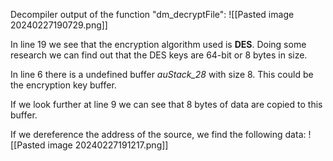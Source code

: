 Decompiler output of the function "dm_decryptFile":
![[Pasted image 20240227190729.png]]

In line 19 we see that the encryption algorithm used is **DES**. Doing some research we can find out that the DES keys are 64-bit or 8 bytes in size.

In line 6 there is a undefined buffer *auStack_28* with size 8. This could be the encryption key buffer.

If we look further at line 9 we can see that 8 bytes of data are copied to this buffer.

If we dereference the address of the source, we find the following data:
![[Pasted image 20240227191217.png]]

